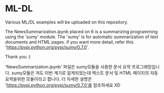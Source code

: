 # ML-DL
Various ML/DL examples will be uploaded on this repository.

The NewsSummarization.ipynb placed on 6 is a summarizing programming using the 'sumy' module.
The 'sumy' is for automatic summarization of text documents and HTML pages.
if you want more detail, refer this 'https://pypi.python.org/pypi/sumy/0.7.0'.

Thank you :)

'NewsSummarization.ipynb' 파일은 sumy모듈을 사용한 문서 요약 프로그래밍입니다.
sumy모듈은 저도 이번 계기로 알게되었는데 텍스트 문서 및 HTML 페이지의 자동 요약을위한 모듈이라고 합니다.
더 자세한 설명은 'https://pypi.python.org/pypi/sumy/0.7.0'를 참조하세요 XD
